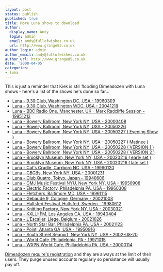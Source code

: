 ```yaml
---
layout: post
status: publish
published: true
title: More Luna shows to download
author:
  display_name: Andy
  login: admin
  email: andy@fullofwishes.co.uk
  url: http://www.grange85.co.uk
author_login: admin
author_email: andy@fullofwishes.co.uk
author_url: http://www.grange85.co.uk
date: '2008-04-05'
categories:
- luna
---
```

<p>This is just a reminder that Kiek is still flooding Dimeadozen with Luna shows - here's a list of the shows he's done so far...</p>
<ul>
<li><a href="http://www.dimeadozen.org/torrents-details.php?id=190952&hit=1">Luna - 9.30 Club, Washington DC, USA - 19960309</a></li>
<li><a href="http://www.dimeadozen.org/torrents-details.php?id=190438&hit=1">Luna - 9.30 Club, Washington WDC, USA - 20041218</a></li>
<li><a href="http://www.dimeadozen.org/torrents-details.php?id=189410&hit=1">Luna - BBC Radio One, Manchester, UK - Mark Radcliffe Session - 19951213</a></li>
<li><a href="http://www.dimeadozen.org/torrents-details.php?id=188261&hit=1">Luna - Bowery Ballroom, New York NY, USA - 20000408</a></li>
<li><a href="http://www.dimeadozen.org/torrents-details.php?id=189911&hit=1">Luna - Bowery Ballroom, New York NY, USA - 20050226</a></li>
<li><a href="http://www.dimeadozen.org/torrents-details.php?id=190792&hit=1">Luna - Bowery Ballroom, New York NY, USA - 20050227 ( Evening Show )</a></li>
<li><a href="http://www.dimeadozen.org/torrents-details.php?id=189563&hit=1">Luna - Bowery Ballroom, New York NY, USA - 20050227 ( Matinee )</a></li>
<li><a href="http://www.dimeadozen.org/torrents-details.php?id=188429&hit=1">Luna - Bowery Ballroom, New York NY, USA - 20050228  ( VERSION 1 )</a></li>
<li><a href="http://www.dimeadozen.org/torrents-details.php?id=188477&hit=1">Luna - Bowery Ballroom, New York NY, USA - 20050228 ( VERSION 2 )</a></li>
<li><a href="http://www.dimeadozen.org/torrents-details.php?id=189348&hit=1">Luna - Brooklyn Museum, New York NY, USA - 20020216 ( early set )</a></li>
<li><a href="http://www.dimeadozen.org/torrents-details.php?id=189514&hit=1">Luna - Brooklyn Museum, New York NY, USA - 20020216 ( late set )</a></li>
<li><a href="http://www.dimeadozen.org/torrents-details.php?id=189291&hit=1">Luna - Cat's Cradle, Carrboro NC, USA - 19960120</a></li>
<li><a href="http://www.dimeadozen.org/torrents-details.php?id=190054&hit=1">Luna - CBGBs, New York NY, USA - 20001231</a></li>
<li><a href="http://www.dimeadozen.org/torrents-details.php?id=190588&hit=1">Luna - Club Quatro, Tokyo, Japan - 19940606</a></li>
<li><a href="http://www.dimeadozen.org/torrents-details.php?id=190196&hit=1">Luna - CMJ Music Festival NYU, New York NY, USA - 19950908</a></li>
<li><a href="http://www.dimeadozen.org/torrents-details.php?id=191323&hit=1">Luna - Electric Factory, Philadelphia PA, USA - 19960308</a></li>
<li><a href="http://www.dimeadozen.org/torrents-details.php?id=191348&hit=1">Luna - Fletchers, Baltimore MD, USA - 19961115</a></li>
<li><a href="http://www.dimeadozen.org/torrents-details.php?id=189755&hit=1">Luna - Gebaude 9, Cologne, Germany - 20021008</a></li>
<li><a href="http://www.dimeadozen.org/torrents-details.php?id=188283&hit=1">Luna - Hultsfed Festival, Hultsfed, Sweden - 19980612</a></li>
<li><a href="http://www.dimeadozen.org/torrents-details.php?id=188517&hit=1">Luna - Knitting Factory, New York NY, USA - 20030321</a></li>
<li><a href="http://www.dimeadozen.org/torrents-details.php?id=188583&hit=1">Luna - KXLU-FM, Los Angeles CA, USA - 19940404</a></li>
<li><a href="http://www.dimeadozen.org/torrents-details.php?id=188671&hit=1">Luna - L'Escalier, Liege, Belgium - 20021026</a></li>
<li><a href="http://www.dimeadozen.org/torrents-details.php?id=191245&hit=1">Luna - North Star Bar, Philadelphia PA, USA - 20021123</a></li>
<li><a href="http://www.dimeadozen.org/torrents-details.php?id=188376&hit=1">Luna - Point, Atlanta GA, USA - 19950916</a></li>
<li><a href="http://www.dimeadozen.org/torrents-details.php?id=190723&hit=1">Luna - South Street Seaport, New York NY, USA - 2002-08-20</a></li>
<li><a href="http://www.dimeadozen.org/torrents-details.php?id=188557&hit=1">Luna - World Cafe, Philadelphia, PA - 19971015</a></li>
<li><a href="http://www.dimeadozen.org/torrents-details.php?id=190572&hit=1">Luna - WXPN World Cafe, Philladelphia PA, USA - 20000114</a></li>
</ul>
<p><a href="http://www.dimeadozen.org/account-signup.php">Dimeadozen require's registration</a> and they are always at the limit of their users. They purge unused accounts regularly so persistance will usually pay off.</p>
